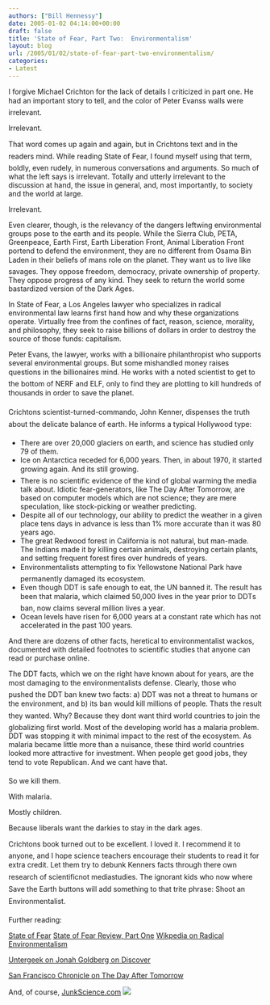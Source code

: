 ```yaml
---
authors: ["Bill Hennessy"]
date: 2005-01-02 04:14:00+00:00
draft: false
title: 'State of Fear, Part Two:  Environmentalism'
layout: blog
url: /2005/01/02/state-of-fear-part-two-environmentalism/
categories:
- Latest
---
```


I forgive Michael Crichton for the lack of details I criticized in part one. He had an important story to tell, and the color of Peter Evanss walls were irrelevant. 

Irrelevant. 

That word comes up again and again, but in Crichtons text and in the readers mind. While reading State of Fear, I found myself using that term, boldly, even rudely, in numerous conversations and arguments. So much of what the left says is irrelevant. Totally and utterly irrelevant to the discussion at hand, the issue in general, and, most importantly, to society and the world at large. 

Irrelevant.

Even clearer, though, is the relevancy of the dangers leftwing environmental groups pose to the earth and its people. While the Sierra Club, PETA, Greenpeace, Earth First, Earth Liberation Front, Animal Liberation Front portend to defend the environment, they are no different from Osama Bin Laden in their beliefs of mans role on the planet. They want us to live like savages. They oppose freedom, democracy, private ownership of property. They oppose progress of any kind. They seek to return the world some bastardized version of the Dark Ages. 

In State of Fear, a Los Angeles lawyer who specializes in radical environmental law learns first hand how and why these organizations operate. Virtually free from the confines of fact, reason, science, morality, and philosophy, they seek to raise billions of dollars in order to destroy the source of those funds: capitalism.

Peter Evans, the lawyer, works with a billionaire philanthropist who supports several environmental groups. But some mishandled money raises questions in the billionaires mind. He works with a noted scientist to get to the bottom of NERF and ELF, only to find they are plotting to kill hundreds of thousands in order to save the planet. 

Crichtons scientist-turned-commando, John Kenner, dispenses the truth about the delicate balance of earth. He informs a typical Hollywood type:




  * There are over 20,000 glaciers on earth, and science has studied only 79 of them.
  * Ice on Antarctica receded for 6,000 years. Then, in about 1970, it started growing again. And its still growing.
  * There is no scientific evidence of the kind of global warming the media talk about. Idiotic fear-generators, like The Day After Tomorrow, are based on computer models which are not science; they are mere speculation, like stock-picking or weather predicting.
  * Despite all of our technology, our ability to predict the weather in a given place tens days in advance is less than 1% more accurate than it was 80 years ago.
  * The great Redwood forest in California is not natural, but man-made. The Indians made it by killing certain animals, destroying certain plants, and setting frequent forest fires over hundreds of years.
  * Environmentalists attempting to fix Yellowstone National Park have permanently damaged its ecosystem.
  * Even though DDT is safe enough to eat, the UN banned it. The result has been that malaria, which claimed 50,000 lives in the year prior to DDTs ban, now claims several million lives a year. 
  * Ocean levels have risen for 6,000 years at a constant rate which has not accelerated in the past 100 years.

And there are dozens of other facts, heretical to environmentalist wackos, documented with detailed footnotes to scientific studies that anyone can read or purchase online.

The DDT facts, which we on the right have known about for years, are the most damaging to the environmentalists defense. Clearly, those who pushed the DDT ban knew two facts: a) DDT was not a threat to humans or the environment, and b) its ban would kill millions of people. Thats the result they wanted. Why? Because they dont want third world countries to join the globalizing first world. Most of the developing world has a malaria problem. DDT was stopping it with minimal impact to the rest of the ecosystem. As malaria became little more than a nuisance, these third world countries looked more attractive for investment. When people get good jobs, they tend to vote Republican. And we cant have that.

So we kill them.

With malaria.

Mostly children. 

Because liberals want the darkies to stay in the dark ages. 

Crichtons book turned out to be excellent. I loved it. I recommend it to anyone, and I hope science teachers encourage their students to read it for extra credit. Let them try to debunk Kenners facts through there own research of scientificnot mediastudies. The ignorant kids who now where Save the Earth buttons will add something to that trite phrase: Shoot an Environmentalist. 

Further reading:

[State of Fear](https://www.amazon.com/exec/obidos/redirect?tag=hennesssview-20&path=tg%2Fdetail%2F-%2F0066214130%2Fqid%3D1102908263%2Fsr%3D8-1%2Fref%3Dpd_csp_1%3Fv%3Dglance%26s%3Dbooks%26n%3D507846)
[State of Fear Review, Part One](https://blog.billhennessy.com/blogs/hennessys_view/archive/2004/12/13/873.aspx)
[Wikpedia on Radical Environmentalism](https://en.wikipedia.org/wiki/Radical_environmentalism)

[Untergeek on Jonah Goldberg on Discover](https://www.untergeek.com/index.php?p=62)

[ San Francisco Chronicle on The Day After Tomorrow](https://www.sfgate.com/cgi-bin/article.cgi?file=/chronicle/archive/2004/06/01/EDGTM6TOTR1.DTL)

And, of course, [JunkScience.com](https://www.junkscience.com/)
![](https://blog.billhennessy.com/aggbug.aspx?PostID=923)


